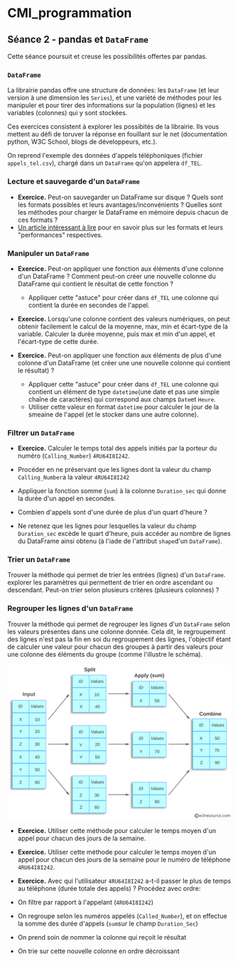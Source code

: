 # CMI_programmation

## Séance 2 - pandas et `DataFrame`

Cette séance poursuit et creuse les possibilités offertes par pandas.

### `DataFrame`

La librairie pandas offre une structure de données: les `DataFrame` (et leur version à une dimension les `Series`), et une variété de méthodes pour les manipuler et pour tirer des informations sur la population (lignes) et les variables (colonnes) qui y sont stockées.

Ces exercices consistent à explorer les possibités de la librairie. Ils vous mettent au défi de toruver la réponse en fouillant sur le net (documentation python, W3C School, blogs de développeurs, etc.).

On reprend l'exemple des données d'appels téléphoniques (fichier `appels_tel.csv`), chargé dans un `DataFrame` qu'on appelera `df_TEL`.

### Lecture et sauvegarde d'un `DataFrame`

* **Exercice.** Peut-on sauvegarder un DataFrame sur disque ? Quels sont les formats possibles et leurs avantages/inconvénients ? Quelles sont les méthodes pour charger le DataFrame en mémoire depuis chacun de ces formats ?
 * [Un article intéressant à lire](https://towardsdatascience.com/the-best-format-to-save-pandas-data-414dca023e0d) pour en savoir plus sur les formats et leurs "performances" respectives.

### Manipuler un `DataFrame`

* **Exercice.** Peut-on appliquer une fonction aux éléments d'une colonne d'un DataFrame ? Comment peut-on créer une nouvelle colonne du DataFrame qui contient le résultat de cette fonction ?
	* Appliquer cette "astuce" pour créer dans `df_TEL` une colonne qui contient la durée en secondes de l'appel.

* **Exercice.** Lorsqu'une colonne contient des valeurs numériques, on peut obtenir facilement le calcul de la moyenne, max, min et écart-type de la variable. Calculer la durée moyenne, puis max et min d'un appel, et l'écart-type de cette durée.

* **Exercice.** Peut-on appliquer une fonction aux éléments de plus d'une colonne d'un DataFrame (et créer une une nouvelle colonne qui contient le résultat) ?
	* Appliquer cette "astuce" pour créer dans `df_TEL` une colonne qui contient un élément de type `datetime`(une date et pas une simple chaîne de caractères) qui correspond aux champs `Date`et `Heure`.
	* Utiliser cette valeur en format `datetime` pour calculer le jour de la smeaine de l'appel (et le stocker dans une autre colonne).

### Filtrer un `DataFrame`

* **Exercice.** Calculer le temps total des appels initiés par la porteur du numéro (`Calling_Number`) `4RU64I8I242`.
 * Procéder en ne préservant que les lignes dont la valeur du champ `Calling_Number`a la valeur `4RU64I8I242`
 * Appliquer la fonction somme (`sum`) à la colonne `Duration_sec` qui donne la durée d'un appel en secondes.

* Combien d'appels sont d'une durée de plus d'un quart d'heure ?
 * Ne retenez que les lignes pour lesquelles la valeur du champ `Duration_sec` excède le quart d'heure, puis accéder au nombre de lignes du DataFrame ainsi obtenu (à l'iade de l'attribut `shape`d'un `DataFrame`).

### Trier un `DataFrame`

Trouver la méthode qui permet de trier les entrées (lignes) d'un `DataFrame`. explorer les paramètres qui permettent de trier en ordre ascendant ou descendant. Peut-on trier selon plusieurs critères (plusieurs colonnes) ?

### Regrouper les lignes d'un `DataFrame`

Trouver la méthode qui permet de regrouper les lignes d'un `DataFrame` selon les valeurs présentes dans une colonne donnée. Cela dit, le regroupement des lignes n'est pas la fin en soi du regroupement des lignes, l'objectif étant de calculer une valeur pour chacun des groupes à partir des valeurs pour une colonne des éléments du groupe (comme l'illustre le schéma).

![](./pandas-groupby-split-apply-combine.svg)
 
* **Exercice.**  Utiliser cette méthode pour calculer le temps moyen d'un appel pour chacun des jours de la semaine.

* **Exercice.**  Utiliser cette méthode pour calculer le temps moyen d'un appel pour chacun des jours de la semaine pour le numéro de téléphone `4RU64I8I242`.

* **Exercice.**  Avec qui l'utilisateur `4RU64I8I242` a-t-il passer le plus de temps au téléphone (durée totale des appels) ? Procédez avec ordre:
 * On filtre par rapport à l'appelant (`4RU64I8I242`)
 * On regroupe selon les numéros appelés (`Called_Number`), et on effectue la somme des durée d'appels (`sum`sur le champ `Duration_Sec`)
 * On prend soin de nommer la colonne qui reçoit le résultat
 * On trie sur cette nouvelle colonne en ordre décroissant




	




